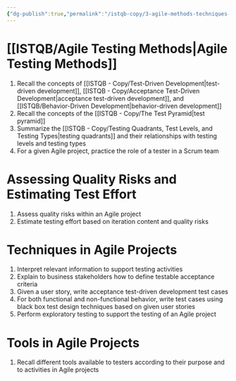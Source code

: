 ```yaml
---
{"dg-publish":true,"permalink":"/istqb-copy/3-agile-methods-techniques-and-tools/","tags":["#agile","agile-tester","#acceptance-criteria","exploratory-testing","performance-testing","product-risk","quality-risk","regression-testing","test-approach","test-charter","test-estimation","test-execution-automation","test-strategy","test-driven-development","unit-test-framework"]}
---
```


# [[ISTQB/Agile Testing Methods\|Agile Testing Methods]]
1. Recall the concepts of [[ISTQB - Copy/Test-Driven Development\|test-driven development]], [[ISTQB - Copy/Acceptance Test-Driven Development\|acceptance test-driven development]], and [[ISTQB/Behavior-Driven Development\|behavior-driven development]]
2. Recall the concepts of the [[ISTQB - Copy/The Test Pyramid\|test pyramid]]
3. Summarize the [[ISTQB - Copy/Testing Quadrants, Test Levels, and Testing Types\|testing quadrants]] and their relationships with testing levels and testing types
4. For a given Agile project, practice the role of a tester in a Scrum team
# Assessing Quality Risks and Estimating Test Effort
1. Assess quality risks within an Agile project
2. Estimate testing effort based on iteration content and quality risks
# Techniques in Agile Projects
1. Interpret relevant information to support testing activities 
2. Explain to business stakeholders how to define testable acceptance criteria 
3. Given a user story, write acceptance test-driven development test cases
4. For both functional and non-functional behavior, write test cases using black box test design techniques based on given user stories
5. Perform exploratory testing to support the testing of an Agile project
# Tools in Agile Projects
1. Recall different tools available to testers according to their purpose and to activities in Agile projects